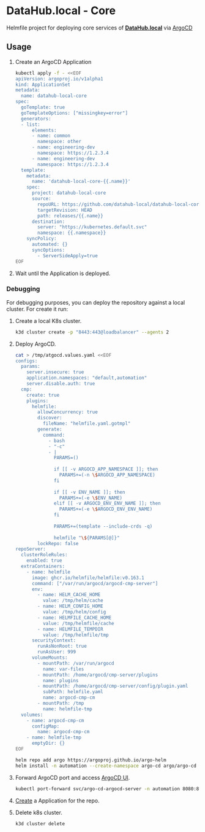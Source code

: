 # DataHub.local - Core

Helmfile project for deploying core services of [**DataHub.local**](https://datahub-local.alvsanand.com/) via [ArgoCD](https://argo-cd.readthedocs.io/en/stable/)

## Usage

1. Create an ArgoCD Application

    ```bash
    kubectl apply -f - <<EOF
    apiVersion: argoproj.io/v1alpha1
    kind: ApplicationSet
    metadata:
      name: datahub-local-core
    spec:
      goTemplate: true
      goTemplateOptions: ["missingkey=error"]
      generators:
      - list:
          elements:
          - name: common
            namespace: other
          - name: engineering-dev
            namespace: https://1.2.3.4
          - name: engineering-dev
            namespace: https://1.2.3.4
      template:
        metadata:
          name: 'datahub-local-core-{{.name}}'
        spec:
          project: datahub-local-core
          source:
            repoURL: https://github.com/datahub-local/datahub-local-core.git
            targetRevision: HEAD
            path: releases/{{.name}}
          destination:
            server: "https://kubernetes.default.svc"
            namespace: {{.namespace}}
        syncPolicy:
          automated: {}
          syncOptions:
            - ServerSideApply=true
    EOF
    ```

2. Wait until the Application is deployed.

### Debugging

For debugging purposes, you can deploy the repository against a local cluster. For create it run:

1. Create a local K8s cluster.

    ```bash
    k3d cluster create -p "8443:443@loadbalancer" --agents 2
    ```

2. Deploy ArgoCD.

    ```bash
    cat > /tmp/atgocd.values.yaml <<EOF
    configs:
      params:
        server.insecure: true
        application.namespaces: "default,automation"
        server.disable.auth: true
      cmp:
        create: true
        plugins:
          helmfile:
            allowConcurrency: true
            discover:
              fileName: "helmfile.yaml.gotmpl"
            generate:
              command:
                - bash
                - "-c"
                - |
                  PARAMS=()
  
                  if [[ -v ARGOCD_APP_NAMESPACE ]]; then
                    PARAMS+=(-n \$ARGOCD_APP_NAMESPACE)
                  fi
  
                  if [[ -v ENV_NAME ]]; then
                    PARAMS+=(-e \$ENV_NAME)
                  elif [[ -v ARGOCD_ENV_ENV_NAME ]]; then
                    PARAMS+=(-e \$ARGOCD_ENV_ENV_NAME)
                  fi
                  
                  PARAMS+=(template --include-crds -q)
                  
                  helmfile "\${PARAMS[@]}"
            lockRepo: false
    repoServer:
      clusterRoleRules:
        enabled: true
      extraContainers:
        - name: helmfile
          image: ghcr.io/helmfile/helmfile:v0.163.1
          command: ["/var/run/argocd/argocd-cmp-server"]
          env:
            - name: HELM_CACHE_HOME
              value: /tmp/helm/cache
            - name: HELM_CONFIG_HOME
              value: /tmp/helm/config
            - name: HELMFILE_CACHE_HOME
              value: /tmp/helmfile/cache
            - name: HELMFILE_TEMPDIR
              value: /tmp/helmfile/tmp
          securityContext:
            runAsNonRoot: true
            runAsUser: 999
          volumeMounts:
            - mountPath: /var/run/argocd
              name: var-files
            - mountPath: /home/argocd/cmp-server/plugins
              name: plugins
            - mountPath: /home/argocd/cmp-server/config/plugin.yaml
              subPath: helmfile.yaml
              name: argocd-cmp-cm
            - mountPath: /tmp
              name: helmfile-tmp
      volumes:
        - name: argocd-cmp-cm
          configMap:
            name: argocd-cmp-cm
        - name: helmfile-tmp
          emptyDir: {}
    EOF

    helm repo add argo https://argoproj.github.io/argo-helm
    helm install -n automation --create-namespace argo-cd argo/argo-cd --version 6.7.17 --values /tmp/atgocd.values.yaml
    ```

3. Forward ArgoCD port and access [ArgoCD UI](http://localhost:8080).

    ```bash
    kubectl port-forward svc/argo-cd-argocd-server -n automation 8080:80
    ```

4. [Create](#usage) a Application for the repo.

5. Delete k8s cluster.

    ```bash
    k3d cluster delete
    ```
